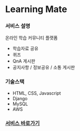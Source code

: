 # Learning Mate

### 서비스 설명
온라인 학습 커뮤니티 플랫폼
- 학습자료 공유
- 퀴즈
- QnA 게시판
- 공지사항 / 정보공유 / 소통 게시판

### 기술스택
- HTML, CSS, Javascript
- Django
- MySQL
- AWS

### [서비스 바로가기](http://ec2-3-37-165-240.ap-northeast-2.compute.amazonaws.com:8080/dailyclass)
